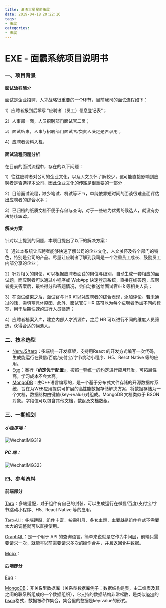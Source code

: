 ```yaml
---
title: 渣渣大星星的拓展
date: 2019-04-18 20:22:16
tags: 
- 拓展
categories: 
- 拓展
---
```

# EXE - 面霸系统项目说明书

### 一、项目背景

#### 面试流程简介

面试是企业招聘、人才战略很重要的一个环节，目前我司的面试流程如下：

1）应聘者报到后填写 ”应聘者（员工）信息登记表“；

2）人事部一面，人员招聘部门面试官二面；

3）面试结束，人事与招聘部门面试官/负责人决定是否录用；

4）应聘者资料入档。

#### 面试流程问题分析

在目前的面试流程中，存在的以下问题：

1）往往应聘者对公司的企业文化，以及人文关怀了解较少，这可能直接影响到应聘者是否选择本公司，因此企业文化的传递是很重要的一部分；

2）目前面试流程，缺少笔试、机试等环节，单纯依靠短时间的面谈很难全面评估出应聘者的综合水平；

3）已归档的纸质文档不便于存储与查询，对于一些较为优秀的候选人，就没有办法持续跟踪。

#### 解决方案

针对以上提到的问题，本项目提出了以下的解决方案：

1）通过本系统让应聘者能够快速了解公司的企业文化，人文关怀及各个部门的特色，特别是公司的产品。尽量让应聘者了解到我司是一个注重员工成长、鼓励员工内部分享的企业；

2）针对相关的岗位，可以根据应聘者面试的岗位与级别，自动生成一套相应的面试题，而应聘者可以通过小程序或 WebApp 快速登录系统，直接在线答题，应聘者提交答案后，最终得分和答题情况，会自动推送给面试官/HR 等相关人员；

3）在面试结束之后，面试官与 HR 可以对应聘者的综合表现，添加评论。若未通过的话，需填写具体原因。此外，面试官与 HR 还可以为每个应聘者添加不同的标签，用于后期快速的进行人员筛选；

4）应聘者档案入库，建立内部人才资源库，之后 HR 可以进行不同的维度人员筛选，获得合适的候选人。

### 二、技术选型

- [NervJS/taro](https://github.com/NervJS/taro)：多端统一开发框架，支持用React 的开发方式编写一次代码，生成能运行在微信/百度/支付宝/字节跳动小程序、H5、React Native 等的应用。
- [Egg](<https://eggjs.org/zh-cn/intro/index.html>)：奉行『**约定优于配置**』，按照[一套统一的约定](https://eggjs.org/zh-cn/advanced/loader.html)进行应用开发，可拓展性高，学习成本不会太高。
- [MongoDB](<http://www.runoob.com/mongodb/mongodb-intro.html>)：由C++语言编写的，是一个基于分布式文件存储的开源数据库系统，旨在为WEB应用提供可扩展的高性能数据存储解决方案，将数据存储为一个文档，数据结构由键值(key=>value)对组成。MongoDB 文档类似于 BSON 对象。字段值可以包含其他文档，数组及文档数组。

### 三、一期规划

##### **小程序端：**

![WechatIMG319](http://www.qinhanwen.xyz/WechatIMG319.jpeg)

##### **PC 端：**

![WechatIMG323](http://www.qinhanwen.xyz/WechatIMG323.jpeg)





### 四、参考资料

#### 前端部分

[Taro](<https://taro.aotu.io/>)：多端适配，对于组件有自己的封装，可以生成运行在微信/百度/支付宝/字节跳动小程序、H5、React Native 等的应用。

[Taro-UI](<https://taro-ui.aotu.io/>)：多端适配，组件丰富，按需引用，多套主题，主要就是组件样式不需要太大的调整就可以直接使用。

[GraphQL](<http://graphql.cn/learn/schema/>)：是一个用于 API 的查询语言。简单来说就是它作为中间层，前端只需要请求一次，就能将以前需要请求多次的操作合并，并且返回合并数据。

[Mobx](<https://cn.mobx.js.org/>)：



#### 后端部分

[Egg](<https://eggjs.org/zh-cn/intro/index.html>)：

[MongoDB](<https://jspang.com/posts/2017/12/16/mongodb.html>)：非关系型数据库（关系型数据库例子：数据结构是表，由二维表及其之间的联系所组成的一个数据组织），它支持的数据结构非常松散，是类似[json](https://baike.baidu.com/item/json)的[bson](https://baike.baidu.com/item/bson)格式，数据被称作集合，集合里的数据是key:value的形式。



































































####  





























#### 